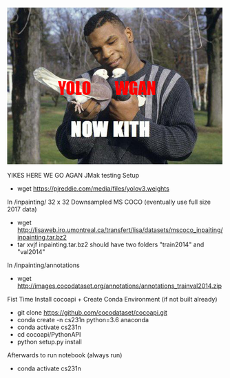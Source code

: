 ![kith](https://github.com/eldrickm/cs231n-finalproject-gan/blob/master/hUNAo-1.png)

YIKES HERE WE GO AGAN
JMak testing
Setup
- wget https://pjreddie.com/media/files/yolov3.weights

In /inpainting/
32 x 32 Downsampled MS COCO (eventually use full size 2017 data)
- wget http://lisaweb.iro.umontreal.ca/transfert/lisa/datasets/mscoco_inpaiting/inpainting.tar.bz2 
- tar xvjf inpainting.tar.bz2
should have two folders "train2014" and "val2014"

In /inpainting/annotations
- wget http://images.cocodataset.org/annotations/annotations_trainval2014.zip

Fist Time Install cocoapi + Create Conda Environment (if not built already)
- git clone https://github.com/cocodataset/cocoapi.git
- conda create -n cs231n python=3.6 anaconda
- conda activate cs231n
- cd cocoapi/PythonAPI
- python setup.py install

Afterwards to run notebook (always run)
- conda activate cs231n

